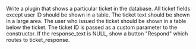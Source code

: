 Write a plugin that shows a particular ticket in the database. All ticket fields except user ID should be shown in a table. The ticket text should be shown in a large area.  The user who issued the ticket should be shown in a table below the ticket. The ticket ID is passed as a custom parameter to the constructor. If the response_text is NULL, show a button "Respond" which routes to ticket_response.
